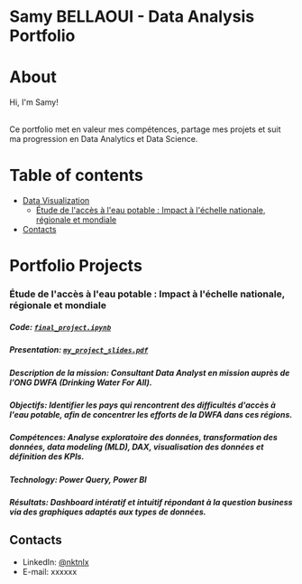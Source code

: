 # Samy BELLAOUI - Data Analysis Portfolio 

# About

Hi, I'm Samy! 

<br>
Ce portfolio met en valeur mes compétences, partage mes projets et suit ma progression en Data Analytics et Data Science.
<br>
  
# Table of contents
- [Data Visualization](#Data-Visualization-Projects)
	+ [Étude de l'accès à l'eau potable : Impact à l'échelle nationale, régionale et mondiale](#video)
- [Contacts](#contacts)

# Portfolio Projects

### Étude de l'accès à l'eau potable : Impact à l'échelle nationale, régionale et mondiale
##### **Code:** [`final_project.ipynb`](https://github.com/nktnlx/data_analysis_course/blob/main/37_final_project/final_project.ipynb) 
##### **Presentation:** [`my_project_slides.pdf`](https://github.com/nktnlx/data_analysis_course/blob/main/37_final_project/my_project_slides.pdf)   
##### **Description de la mission:** Consultant Data Analyst en mission auprès de l’ONG DWFA (Drinking Water For All).
##### **Objectifs:** Identifier les pays qui rencontrent des difficultés d'accès à l'eau potable, afin de concentrer les efforts de la DWFA dans ces régions.
##### **Compétences:** Analyse exploratoire des données, transformation des données, data modeling (MLD), DAX, visualisation des données et définition des KPIs.  
##### **Technology:** Power Query, Power BI    
##### **Résultats:** Dashboard intératif et intuitif répondant à la question business via des graphiques adaptés aux types de données.




## Contacts
- LinkedIn: [@nktnlx](https)
- E-mail: xxxxxx
